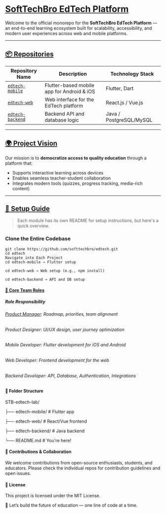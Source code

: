# <u>SoftTechBro EdTech Platform</u>

Welcome to the official monorepo for the **SoftTechBro EdTech Platform** — an end-to-end learning ecosystem built for scalability, accessibility, and modern user experiences across web and mobile platforms.

---

## <u>📦 Repositories</u>

| Repository Name   | Description                                | Technology Stack |
|-------------------|--------------------------------------------|------------------|
| [`edtech-mobile`](https://github.com/STB-edtech-lab/edtech-mobile) | Flutter-based mobile app for Android & iOS | Flutter, Dart     |
| [`edtech-web`](https://github.com/STB-edtech-lab/edtech-web)      | Web interface for the EdTech platform       | React.js / Vue.js |
| [`edtech-backend`](https://github.com/STB-edtech-lab/edtech-backend) | Backend API and database logic              | Java / PostgreSQL/MySQL |

---

## <u>🌍 Project Vision</u>

Our mission is to **democratize access to quality education** through a platform that:
- Supports interactive learning across devices
- Enables seamless teacher-student collaboration
- Integrates modern tools (quizzes, progress tracking, media-rich content)

---

## <u>🔧 Setup Guide</u>

> Each module has its own README for setup instructions, but here's a quick overview.

### Clone the Entire Codebase

```
git clone https://github.com/softtechbro/edtech.git
cd edtech
Navigate into Each Project
cd edtech-mobile → Flutter setup

cd edtech-web → Web setup (e.g., npm install)

cd edtech-backend → API and DB setup
```

#### <u>🧠 Core Team Roles</u>
##### Role	Responsibility
###### <u>Product Manager</u>: Roadmap, priorities, team alignment
###### Product Designer: UI/UX design, user journey optimization
###### Mobile Developer: Flutter development for iOS and Android
###### Web Developer: Frontend development for the web
###### Backend Developer: API, Database, Authentication, Integrations

#### 📂 Folder Structure

STB-edtech-lab/

├── edtech-mobile/       # Flutter app

├── edtech-web/          # React/Vue frontend

├── edtech-backend/      # Java backend

└── README.md            # You're here!



#### 📣 Contributions & Collaboration
We welcome contributions from open-source enthusiasts, students, and educators. Please check the individual repos for contribution guidelines and open issues.

#### 📜 License
This project is licensed under the MIT License.

🚀 Let’s build the future of education — one line of code at a time.
